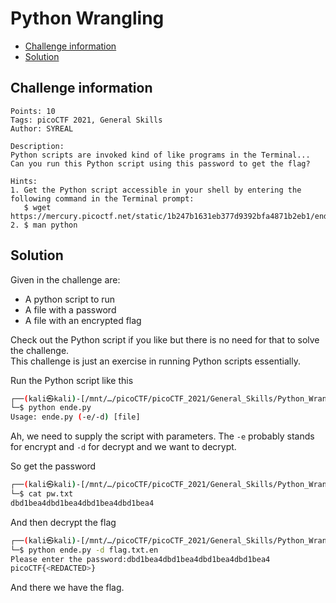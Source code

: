 # Python Wrangling

- [Challenge information](#challenge-information)
- [Solution](#solution)

## Challenge information
```
Points: 10
Tags: picoCTF 2021, General Skills
Author: SYREAL
  
Description:
Python scripts are invoked kind of like programs in the Terminal... 
Can you run this Python script using this password to get the flag?
 
Hints:
1. Get the Python script accessible in your shell by entering the following command in the Terminal prompt: 
   $ wget https://mercury.picoctf.net/static/1b247b1631eb377d9392bfa4871b2eb1/ende.py
2. $ man python
```

## Solution

Given in the challenge are:
* A python script to run
* A file with a password
* A file with an encrypted flag

Check out the Python script if you like but there is no need for that to solve the challenge.  
This challenge is just an exercise in running Python scripts essentially.

Run the Python script like this
```bash
┌──(kali㉿kali)-[/mnt/…/picoCTF/picoCTF_2021/General_Skills/Python_Wrangling]
└─$ python ende.py         
Usage: ende.py (-e/-d) [file]
```

Ah, we need to supply the script with parameters. The `-e` probably stands for encrypt and `-d` for decrypt and we want to decrypt.

So get the password
```bash
┌──(kali㉿kali)-[/mnt/…/picoCTF/picoCTF_2021/General_Skills/Python_Wrangling]
└─$ cat pw.txt 
dbd1bea4dbd1bea4dbd1bea4dbd1bea4
```

And then decrypt the flag
```bash
┌──(kali㉿kali)-[/mnt/…/picoCTF/picoCTF_2021/General_Skills/Python_Wrangling]
└─$ python ende.py -d flag.txt.en 
Please enter the password:dbd1bea4dbd1bea4dbd1bea4dbd1bea4
picoCTF{<REDACTED>}
```

And there we have the flag.
